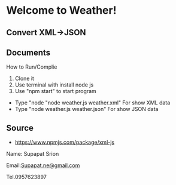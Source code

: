 Welcome to Weather!
===================
Convert XML->JSON
----------


Documents
-------------

How to Run/Complie
1. Clone it
2. Use terminal with install node js
3. Use "npm start" to start program

* Type "node "node weather.js weather.xml" For show XML data
* Type "node weather.js weather.json" For show JSON data

Source
-------------
* https://www.npmjs.com/package/xml-js

Name: Supapat Srion  


Email:Supapat.ne@gmail.com



Tel.0957623897
